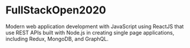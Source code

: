 # FullStackOpen2020
Modern web application development with JavaScript using ReactJS that use REST APIs built with Node.js in creating single page applications, 
including Redux, MongoDB, and GraphQL.
